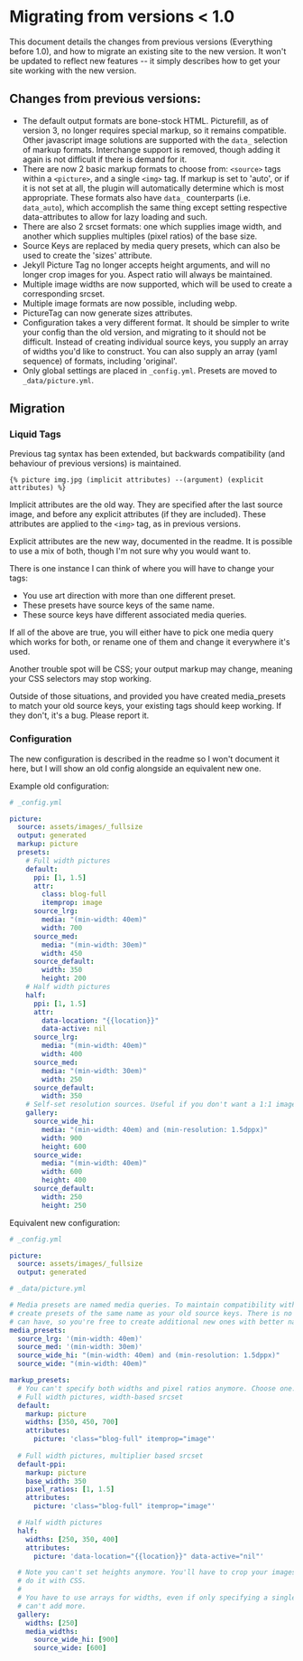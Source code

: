 # Migrating from versions < 1.0

This document details the changes from previous versions (Everything before 1.0), and how to migrate
an existing site to the new version. It won't be updated to reflect new features -- it simply
describes how to get your site working with the new version.

## Changes from previous versions:

-   The default output formats are bone-stock HTML. Picturefill, as of version 3, no longer requires
    special markup, so it remains compatible. Other javascript image solutions are supported with
    the `data_` selection of markup formats. Interchange support is removed, though adding it again
    is not difficult if there is demand for it.
-   There are now 2 basic markup formats to choose from: `<source>` tags within a `<picture>`, and a
    single `<img>` tag. If markup is set to 'auto', or if it is not set at all, the plugin will
    automatically determine which is most appropriate. These formats also have `data_` counterparts
    (i.e.  `data_auto`), which accomplish the same thing except setting respective data-attributes
    to allow for lazy loading and such.
-   There are also 2 srcset formats: one which supplies image width, and another which supplies
    multiples (pixel ratios) of the base size.
-   Source Keys are replaced by media query presets, which can also be used to create the 'sizes'
    attribute.
-   Jekyll Picture Tag no longer accepts height arguments, and will no longer crop images for you.
    Aspect ratio will always be maintained.
-   Multiple image widths are now supported, which will be used to create a corresponding srcset.
-   Multiple image formats are now possible, including webp.
-   PictureTag can now generate sizes attributes.
-   Configuration takes a very different format. It should be simpler to write your config than the
    old version, and migrating to it should not be difficult. Instead of creating individual source
    keys, you supply an array of widths you'd like to construct. You can also supply an array (yaml
    sequence) of formats, including 'original'.
-   Only global settings are placed in `_config.yml`. Presets are moved to `_data/picture.yml`.

## Migration

### Liquid Tags

Previous tag syntax has been extended, but backwards compatibility (and behaviour of previous
versions) is maintained. 

`{% picture img.jpg (implicit attributes) --(argument) (explicit attributes) %}`

Implicit attributes are the old way. They are specified after the last source image, and before any
explicit attributes (if they are included). These attributes are applied to the `<img>` tag, as in
previous versions.

Explicit attributes are the new way, documented in the readme. It is possible to use a mix of both,
though I'm not sure why you would want to.

There is one instance I can think of where you will have to change your tags:

-   You use art direction with more than one different preset.
-   These presets have source keys of the same name.
-   These source keys have different associated media queries.

If all of the above are true, you will either have to pick one media query which works for both, or
rename one of them and change it everywhere it's used.

Another trouble spot will be CSS; your output markup may change, meaning your CSS selectors may stop
working.

Outside of those situations, and provided you have created media_presets to match your old source
keys, your existing tags should keep working. If they don't, it's a bug. Please report it.

### Configuration

The new configuration is described in the readme so I won't document it here, but I will show an old
config alongside an equivalent new one.

Example old configuration:

```yml
# _config.yml

picture:
  source: assets/images/_fullsize
  output: generated
  markup: picture
  presets:
    # Full width pictures
    default:
      ppi: [1, 1.5]
      attr:
        class: blog-full
        itemprop: image
      source_lrg:
        media: "(min-width: 40em)"
        width: 700
      source_med:
        media: "(min-width: 30em)"
        width: 450
      source_default:
        width: 350
        height: 200
    # Half width pictures
    half:
      ppi: [1, 1.5]
      attr:
        data-location: "{{location}}"
        data-active: nil
      source_lrg:
        media: "(min-width: 40em)"
        width: 400
      source_med:
        media: "(min-width: 30em)"
        width: 250
      source_default:
        width: 350
    # Self-set resolution sources. Useful if you don't want a 1:1 image size to dppx ratio.
    gallery:
      source_wide_hi:
        media: "(min-width: 40em) and (min-resolution: 1.5dppx)"
        width: 900
        height: 600
      source_wide:
        media: "(min-width: 40em)"
        width: 600
        height: 400
      source_default:
        width: 250
        height: 250
```

Equivalent new configuration:

```yml
# _config.yml

picture:
  source: assets/images/_fullsize
  output: generated
```

```yml
# _data/picture.yml

# Media presets are named media queries. To maintain compatibility with your tags, you need to
# create presets of the same name as your old source keys. There is no limit to how many of them you
# can have, so you're free to create additional new ones with better names to use going forward.
media_presets:
  source_lrg: '(min-width: 40em)'
  source_med: '(min-width: 30em)'
  source_wide_hi: "(min-width: 40em) and (min-resolution: 1.5dppx)"
  source_wide: "(min-width: 40em)"

markup_presets:
  # You can't specify both widths and pixel ratios anymore. Choose one.
  # Full width pictures, width-based srcset
  default:
    markup: picture
    widths: [350, 450, 700]
    attributes:
      picture: 'class="blog-full" itemprop="image"'
      
  # Full width pictures, multiplier based srcset
  default-ppi:
    markup: picture
    base_width: 350
    pixel_ratios: [1, 1.5]
    attributes:
      picture: 'class="blog-full" itemprop="image"'

  # Half width pictures
  half:
    widths: [250, 350, 400]
    attributes: 
      picture: 'data-location="{{location}}" data-active="nil"'

  # Note you can't set heights anymore. You'll have to crop your images either ahead of time, or
  # do it with CSS.
  # 
  # You have to use arrays for widths, even if only specifying a single value. There's no reason you
  # can't add more.
  gallery:
    widths: [250]
    media_widths:
      source_wide_hi: [900]
      source_wide: [600]
```
